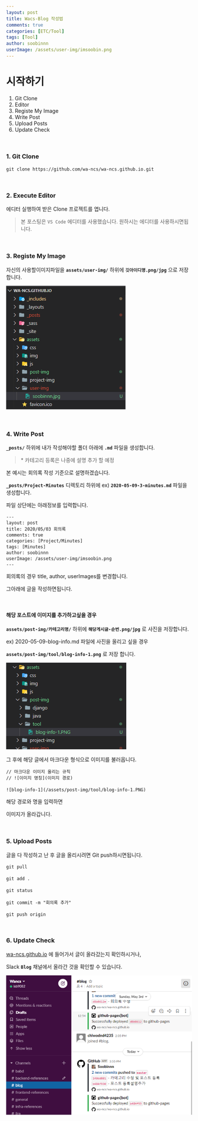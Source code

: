 ```yaml
---
layout: post
title: Wacs-Blog 작성법
comments: true
categories: [ETC/Tool]
tags: [Tool]
author: soobinnn
userImage: /assets/user-img/imsoobin.png
---
```


# 시작하기

1. Git Clone
2. Editor
3. Registe My Image
4. Write Post
5. Upload Posts
6. Update Check

<br/>

### 1. Git Clone 
```
git clone https://github.com/wa-ncs/wa-ncs.github.io.git
```

<br/>

### 2. Execute Editor

에디터 실행하여 받은 Clone 프로젝트를 엽니다.

> 본 포스팅은 `VS Code` 에디터를 사용했습니다. 원하시는 에디터를 사용하시면됩니다.

<br/>

### 3. Registe My Image

자신의 사용할이미지파일을 __`assets/user-img/`__ 하위에 __`깃아이디명.png/jpg`__ 으로 저장합니다.

![blog-info-1](/assets/post-img/tool/blog-info-1.PNG)

<br/>

### 4. Write Post

__`_posts/`__ 하위에 내가 작성해야할 폴더 아래에 __`.md`__ 파일을 생성합니다.

> \* 카테고리 등록은 나중에 설명 추가 할 예정

본 예시는 회의록 작성 기준으로 설명하겠습니다.

__`_posts/Project-Minutes`__ 디렉토리 하위에 ex) __`2020-05-09-3-minutes.md`__ 파일을 생성합니다.

파일 상단에는 아래정보를 입력합니다.
```
---
layout: post
title: 2020/05/03 회의록
comments: true
categories: [Project/Minutes]
tags: [Minutes]
author: soobinnn
userImage: /assets/user-img/imsoobin.png
---
```

회의록의 경우 title, author, userImages를 변경합니다.

그아래에 글을 작성하면됩니다.

<br/>

#### 해당 포스트에 이미지를 추가하고싶을 경우

__`assets/post-img/카테고리명/`__ 하위에 __`해당게시글-순번.png/jpg`__ 로 사진을 저장합니다.

ex) 2020-05-09-blog-info.md 파일에 사진을 올리고 싶을 경우

__`assets/post-img/tool/blog-info-1.png`__ 로 저장 합니다.

![blog-info-2](/assets/post-img/tool/blog-info-2.PNG)

그 후에 해당 글에서 마크다운 형식으로 이미지를 불러옵니다.
```
// 마크다운 이미지 올리는 규칙
// ![이미지 명칭](이미지 경로)

![blog-info-1](/assets/post-img/tool/blog-info-1.PNG)
```
해당 경로와 명을 입력하면

이미지가 올라갑니다.

<br/>

### 5. Upload Posts

글을 다 작성하고 난 후 글을 올리시려면 Git push하시면됩니다.

```
git pull

git add .

git status

git commit -m "회의록 추가"

git push origin
```

<br/>

### 6. Update Check

[wa-ncs.github.io](https://wa-ncs.github.io/) 에 들어가서 글이 올라갔는지 확인하시거나,

Slack __`Blog`__ 채널에서 올라간 것을 확인할 수 있습니다.

![blog-info-3](/assets/post-img/tool/blog-info-3.PNG)

